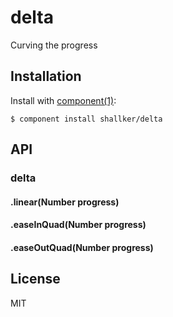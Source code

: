 
# delta

  Curving the progress

## Installation

  Install with [component(1)](http://component.io):

    $ component install shallker/delta


## API
### delta
#### .linear(Number progress)
#### .easeInQuad(Number progress)
#### .easeOutQuad(Number progress)


## License

  MIT
